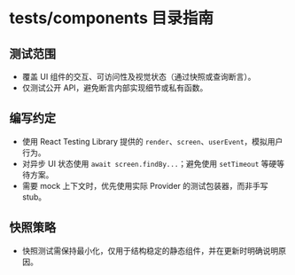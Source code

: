 # tests/components 目录指南

## 测试范围
- 覆盖 UI 组件的交互、可访问性及视觉状态（通过快照或查询断言）。
- 仅测试公开 API，避免断言内部实现细节或私有函数。

## 编写约定
- 使用 React Testing Library 提供的 `render`、`screen`、`userEvent`，模拟用户行为。
- 对异步 UI 状态使用 `await screen.findBy...`；避免使用 `setTimeout` 等硬等待方案。
- 需要 mock 上下文时，优先使用实际 Provider 的测试包装器，而非手写 stub。

## 快照策略
- 快照测试需保持最小化，仅用于结构稳定的静态组件，并在更新时明确说明原因。
